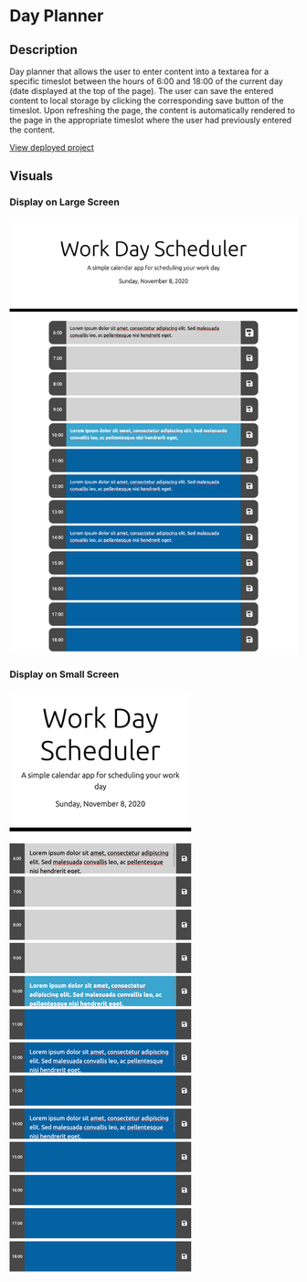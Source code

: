 # Day Planner

## Description

Day planner that allows the user to enter content into a textarea for a specific timeslot between the hours of 6:00 and 18:00 of the current day (date displayed at the top of the page). The user can save the entered content to local storage by clicking the corresponding save button of the timeslot. Upon refreshing the page, the content is automatically rendered to the page in the appropriate timeslot where the user had previously entered the content.

[View deployed project](https://jkole822.github.io/Day-Planner/)

## Visuals

### Display on Large Screen

![Large Screen Display](./images/day-planner-large.png)

### Display on Small Screen

![Small Screen Display](./images/day-planner-small.png)
